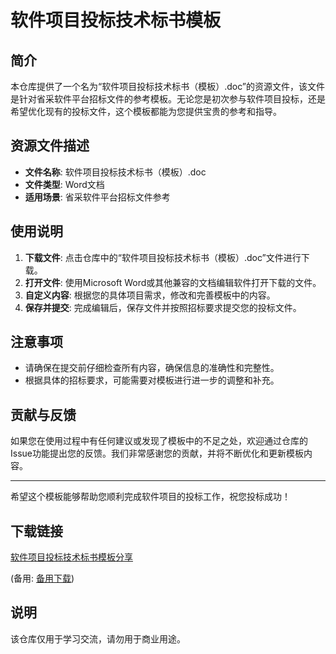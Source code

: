# 软件项目投标技术标书模板

## 简介

本仓库提供了一个名为“软件项目投标技术标书（模板）.doc”的资源文件，该文件是针对省采软件平台招标文件的参考模板。无论您是初次参与软件项目投标，还是希望优化现有的投标文件，这个模板都能为您提供宝贵的参考和指导。

## 资源文件描述

- **文件名称**: 软件项目投标技术标书（模板）.doc
- **文件类型**: Word文档
- **适用场景**: 省采软件平台招标文件参考

## 使用说明

1. **下载文件**: 点击仓库中的“软件项目投标技术标书（模板）.doc”文件进行下载。
2. **打开文件**: 使用Microsoft Word或其他兼容的文档编辑软件打开下载的文件。
3. **自定义内容**: 根据您的具体项目需求，修改和完善模板中的内容。
4. **保存并提交**: 完成编辑后，保存文件并按照招标要求提交您的投标文件。

## 注意事项

- 请确保在提交前仔细检查所有内容，确保信息的准确性和完整性。
- 根据具体的招标要求，可能需要对模板进行进一步的调整和补充。

## 贡献与反馈

如果您在使用过程中有任何建议或发现了模板中的不足之处，欢迎通过仓库的Issue功能提出您的反馈。我们非常感谢您的贡献，并将不断优化和更新模板内容。

---

希望这个模板能够帮助您顺利完成软件项目的投标工作，祝您投标成功！

## 下载链接
[软件项目投标技术标书模板分享](https://pan.quark.cn/s/80b59a7ecdad) 

(备用: [备用下载](https://pan.baidu.com/s/1p2vrcfZ_Zqm7qLEF2dwYCw?pwd=1234))

## 说明

该仓库仅用于学习交流，请勿用于商业用途。
